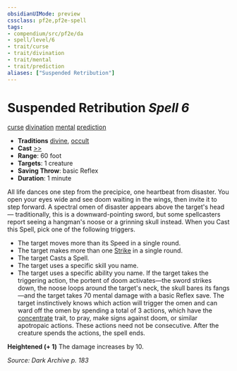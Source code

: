 ```yaml
---
obsidianUIMode: preview
cssclass: pf2e,pf2e-spell
tags:
- compendium/src/pf2e/da
- spell/level/6
- trait/curse
- trait/divination
- trait/mental
- trait/prediction
aliases: ["Suspended Retribution"]
---
```

# Suspended Retribution *Spell 6*   
[curse](rules/traits/curse.md "Curse Effect Trait")  [divination](rules/traits/divination.md "Divination School Trait")  [mental](rules/traits/mental.md "Mental Effect Trait")  [prediction](rules/traits/prediction.md "Prediction Effect Trait")  

- **Traditions** [divine](rules/traits/divine.md "Divine Tradition Trait"), [occult](rules/traits/occult.md "Occult Tradition Trait")
- **Cast** [>>](rules/core-rulebook/chapter-9-playing-the-game.md#Actions "Two-Action") 
- **Range**: 60 foot
- **Targets**: 1 creature
- **Saving Throw**:  basic Reflex
- **Duration**: 1 minute

All life dances one step from the precipice, one heartbeat from disaster. You open your eyes wide and see doom waiting in the wings, then invite it to step forward. A spectral omen of disaster appears above the target's head— traditionally, this is a downward-pointing sword, but some spellcasters report seeing a hangman's noose or a grinning skull instead. When you Cast this Spell, pick one of the following triggers.

- The target moves more than its Speed in a single round.
- The target makes more than one [Strike](rules/actions/strike.md) in a single round.
- The target Casts a Spell.
- The target uses a specific skill you name.
- The target uses a specific ability you name. If the target takes the triggering action, the portent of doom activates—the sword strikes down, the noose loops around the target's neck, the skull bares its fangs—and the target takes 70 mental damage with a basic Reflex save. The target instinctively knows which action will trigger the omen and can ward off the omen by spending a total of 3 actions, which have the [concentrate](rules/traits/concentrate.md "Concentrate Action & Ability Trait") trait, to pray, make signs against doom, or similar apotropaic actions. These actions need not be consecutive. After the creature spends the actions, the spell ends.

**Heightened (+ 1)** The damage increases by 10.

*Source: Dark Archive p. 183*